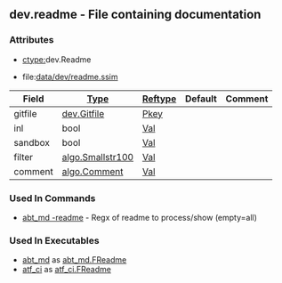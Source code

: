 ## dev.readme - File containing documentation


### Attributes
<a href="#attributes"></a>
<!-- dev.mdmark  mdmark:MDSECTION  state:BEG_AUTO  param:Attributes -->
* [ctype:](/txt/ssimdb/dmmeta/ctype.md)dev.Readme

* file:[data/dev/readme.ssim](/data/dev/readme.ssim)

|Field|[Type](/txt/ssimdb/dmmeta/ctype.md)|[Reftype](/txt/ssimdb/dmmeta/reftype.md)|Default|Comment|
|---|---|---|---|---|
|gitfile|[dev.Gitfile](/txt/ssimdb/dev/gitfile.md)|[Pkey](/txt/exe/amc/reftypes.md#pkey)|||
|inl|bool|[Val](/txt/exe/amc/reftypes.md#val)|||
|sandbox|bool|[Val](/txt/exe/amc/reftypes.md#val)|||
|filter|[algo.Smallstr100](/txt/protocol/algo/README.md#algo-smallstr100)|[Val](/txt/exe/amc/reftypes.md#val)|||
|comment|[algo.Comment](/txt/protocol/algo/Comment.md)|[Val](/txt/exe/amc/reftypes.md#val)|||

<!-- dev.mdmark  mdmark:MDSECTION  state:END_AUTO  param:Attributes -->

### Used In Commands
<a href="#used-in-commands"></a>
<!-- dev.mdmark  mdmark:MDSECTION  state:BEG_AUTO  param:CmdlineUses -->

* [abt_md -readme](/txt/exe/abt_md/README.md) - Regx of readme to process/show (empty=all) 

<!-- dev.mdmark  mdmark:MDSECTION  state:END_AUTO  param:CmdlineUses -->

### Used In Executables
<a href="#used-in-executables"></a>
<!-- dev.mdmark  mdmark:MDSECTION  state:BEG_AUTO  param:ImdbUses -->

* [abt_md](/txt/exe/abt_md/internals.md) as [abt_md.FReadme](/txt/exe/abt_md/internals.md#abt_md-freadme)
* [atf_ci](/txt/exe/atf_ci/internals.md) as [atf_ci.FReadme](/txt/exe/atf_ci/internals.md#atf_ci-freadme)

<!-- dev.mdmark  mdmark:MDSECTION  state:END_AUTO  param:ImdbUses -->

